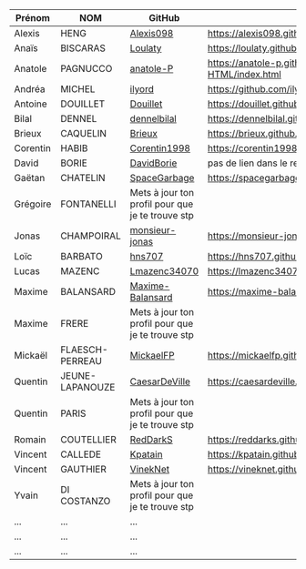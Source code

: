 | Prénom              | NOM              | GitHub                                                        | Unserious Game                                            |
| ------------------- |----------------  | ------------------------------------------------------------- | --------------------------------------------------------- |
| Alexis              | HENG             | [Alexis098](https://github.com/Alexis098)                     | https://alexis098.github.io/unserious_game/index.html     |
| Anaïs               | BISCARAS         | [Loulaty](https://github.com/Loulaty)                         | https://loulaty.github.io/unserious-game/index.html|
| Anatole             | PAGNUCCO         | [anatole-P](https://github.com/anatole-P)                     | https://anatole-p.github.io/Programmation-HTML/index.html|
| Andréa              | MICHEL           | [ilyord](https://github.com/ilyord)                           | https://github.com/ilyord/UNSERIOUSGAME             |
| Antoine             | DOUILLET         | [Douillet](https://github.com/Douillet)                       | https://douillet.github.io/unserious_game/index.html      |
| Bilal               | DENNEL           | [dennelbilal](https://github.com/dennelbilal)                 | https://dennelbilal.github.io/Unseriousgame/index.html|
| Brieux              | CAQUELIN         | [Brieux](https://github.com/Brieux)                           | https://brieux.github.io/unserious-game/Question1.html   |
| Corentin            | HABIB            | [Corentin1998](https://github.com/Corentin1998)               | https://corentin1998.github.io/unseriousgame/ |
| David               | BORIE            | [DavidBorie](https://github.com/DavidBorie)                  | pas de lien dans le readme                          |
| Gaëtan              | CHATELIN         | [SpaceGarbage](https://github.com/SpaceGarbage)               | https://spacegarbage.github.io/UnseriousGame/index.html |
| Grégoire            | FONTANELLI       | Mets à jour ton profil pour que je te trouve stp             |                                                          |
| Jonas               | CHAMPOIRAL       | [monsieur-jonas](https://github.com/monsieur-jonas)           | https://monsieur-jonas.github.io/unserious-game/|
| Loïc                | BARBATO          | [hns707](https://github.com/hns707)                           | https://hns707.github.io/unseriousgame/                   |
| Lucas               | MAZENC           | [Lmazenc34070](https://github.com/Lmazenc34070)               | https://lmazenc34070.github.io/Unserious_game/index.html  |
| Maxime              | BALANSARD        | [Maxime-Balansard](https://github.com/Maxime-Balansard)       | https://maxime-balansard.github.io/Naruto/                |
| Maxime              | FRERE            | Mets à jour ton profil pour que je te trouve stp            |                                                           |
| Mickaël             | FLAESCH-PERREAU  | [MickaelFP](https://github.com/MickaelFP)                     | https://mickaelfp.github.io/Unserious_game/index.html|
| Quentin             | JEUNE-LAPANOUZE  | [CaesarDeVille](https://github.com/CaesarDeVille)             | https://caesardeville.github.io/UnseriousGame/index.html|
| Quentin             | PARIS            | Mets à jour ton profil pour que je te trouve stp            |                                                          |
| Romain              | COUTELLIER       | [RedDarkS](https://github.com/RedDarkS)                       | https://reddarks.github.io/unseriousgame/index.html |
| Vincent             | CALLEDE          | [Kpatain](https://github.com/Kpatain)                         | https://kpatain.github.io/UnseriusGame/                  |
| Vincent             | GAUTHIER         | [VinekNet](https://github.com/VinekNet)                       | https://vineknet.github.io/unserious-game/index.html|
| Yvain               | DI COSTANZO      | Mets à jour ton profil pour que je te trouve stp            |                                                          |
| ...       | ...         |   ... |
| ...       | ...         |   ... |
| ...       | ...         |   ... |
